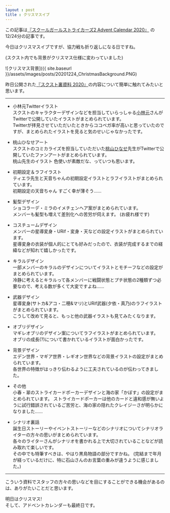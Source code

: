 ```yaml
---
layout : post
title : クリスマスイブ
---
```


この記事は[『スクールガールストライカーズ2 Advent Calendar 2020』](https://adventar.org/calendars/5395) の12/24分の記事です。

今日はクリスマスイブですが、協力戦も折り返しになる日ですね。

(スクスト内でも背景がクリスマス仕様に変わっていました)

![クリスマス背景]({{ site.baseurl }}/assets/images/posts/20201224_ChristmasBackground.PNG)

昨日公開された[『スクスト裏資料 2020』](http://schoolgirlstrikers.jp/2020-2021_campaign/book.html)の内容について簡単に触れてみたいと思います。

---

* 小林元Twitterイラスト  
スクストのキャラクターデザインなどを担当していらっしゃる[小林元](https://twitter.com/Gengenkob)さんがTwitterで公開していたイラストがまとめられています。  
Twitterが拝見させていただいたときからココベガ率が高いと思っていたのですが、まとめられたイラストを見ると気のせいじゃなかったです。

* 桃山ひなせアート  
スクストのコミカライズを担当していただいた[桃山ひなせ](https://twitter.com/mokibidango)先生がTwitterで公開していたファンアートがまとめられています。  
桃山先生のイラスト 色使いが素敵だな、っていつも思います。

* 初期設定＆ラフイラスト  
ティエラ先生と天音ちゃんの初期設定イラストとラフイラストがまとめられています。  
初期設定の天音ちゃん すごく幸が薄そう……

* 髪型デザイン  
ショコラーデ・ミラのイメチェンヘア案がまとめられています。  
メンバーも髪型も増えて差別化への苦労が伺えます。 (お疲れ様です)

* コスチュームデザイン  
メンバーの星導変身・URif・変身・天などの設定イラストがまとめられています。  
星導変身の衣装が個人的にとても好みだったので、衣装が完成するまでの経緯などが知れて嬉しかったです。

* キラルデザイン  
一部メンバーのキラルのデザインについてイラストとモチーフなどの設定がまとめられています。  
冷静に考えるとキラルって各メンバーに戦闘状態とプチ状態の2種類ずつ必要なので、考える数が多くて大変ですよね……

* 武器デザイン  
星導変身(サトカ&アコ・二穂&マリ)とURif武器(夕依・真乃)のラフイラストがまとめられています。  
こうして改めて見ると、もっと他の武器イラストも見てみたくなります。

* オブリデザイン  
マギレオブリのデザイン案についてラフイラストがまとめられています。  
オブリの成長(?)について書かれているイラストが面白かったです。

* 背景デザイン  
エデン世界・マギア世界・レギオン世界などの背景イラストの設定がまとめられています。  
各世界の特徴がはっきり伝わるように工夫されているのが伝わってきました。

* その他  
小春・翠のストライカードポーカーデザインと海の家「かぼす」の設定がまとめられています。
ストライカードポーカーは他のカードと違和感が無いように試行錯誤されているご苦労と、海の家の隠れたクレイジーさが明らかになりました……

* シナリオ裏話  
誕生日ストーリーやイベントストーリーなどのシナリオについてシナリオライターの方々の思いがまとめられています。  
各々のライターさんがシナリオを書かれる上で大切されていることなどが読み取れて楽しいです。  
その中でも特筆すべきは、やはり黒鳥物語の部分ですかね。 (完結まで年月が経っているだけに、特に石山さんのお言葉の重みが違うように感じました。)

---

こういう資料でスタッフの方々の思いなどを目にすることができる機会があるのは、ありがたいことだと思います。

明日はクリスマス!  
そして、アドベントカレンダーも最終日です。
